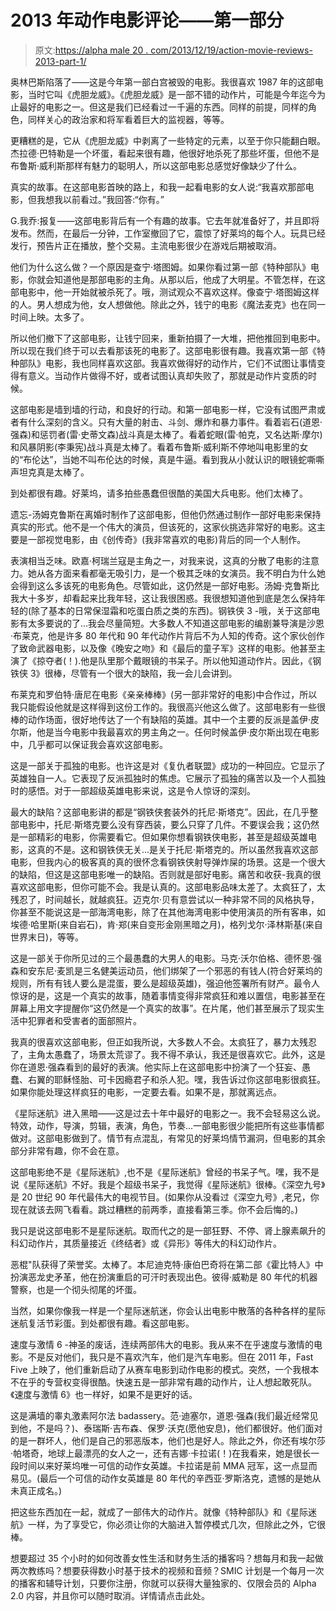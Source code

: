 # 2013 年动作电影评论——第一部分

> 原文:[https://alpha male 20 . com/2013/12/19/action-movie-reviews-2013-part-1/](https://alphamale20.com/2013/12/19/action-movie-reviews-2013-part-1/)

奥林巴斯陷落了——这是今年第一部白宫被毁的电影。我很喜欢 1987 年的这部电影，当时它叫《虎胆龙威》。《虎胆龙威》是一部不错的动作片，可能是今年迄今为止最好的电影之一。但这是我们已经看过一千遍的东西。同样的前提，同样的角色，同样关心的政治家和将军看着巨大的监视器，等等。

更糟糕的是，它从《虎胆龙威》中剥离了一些特定的元素，以至于你只能翻白眼。杰拉德·巴特勒是一个坏蛋，看起来很有趣，他很好地杀死了那些坏蛋，但他不是布鲁斯·威利斯那样有魅力的聪明人，所以这部电影总感觉好像缺少了什么。

真实的故事。在这部电影首映的路上，和我一起看电影的女人说:“我喜欢那部电影，但我想我以前看过。”我回答:“你有。”

G.我乔:报复——这部电影背后有一个有趣的故事。它去年就准备好了，并且即将发布。然而，在最后一分钟，工作室撤回了它，震惊了好莱坞的每个人。玩具已经发行，预告片正在播放，整个交易。主流电影很少在游戏后期被取消。

他们为什么这么做？一个原因是查宁·塔图姆。如果你看过第一部《特种部队》电影，你就会知道他是那部电影的主角。从那以后，他成了大明星。不管怎样，在这部电影中，他一开始就被杀死了。哦，测试观众不喜欢这样。像查宁·塔图姆这样的人。男人想成为他，女人想做他。除此之外，钱宁的电影《魔法麦克》也在同一时间上映。太多了。

所以他们撤下了这部电影，让钱宁回来，重新拍摄了一大堆，把他推回到电影中。所以现在我们终于可以去看那该死的电影了。这部电影很有趣。我喜欢第一部《特种部队》电影，我也同样喜欢这部。我喜欢做得好的动作片，它们不试图让事情变得有意义。当动作片做得不好，或者试图认真却失败了，那就是动作片变质的时候。

这部电影是墙到墙的行动，和良好的行动。和第一部电影一样，它没有试图严肃或者有什么深刻的含义。只有大量的射击、斗剑、爆炸和暴力事件。看着岩石(道恩·强森)和惩罚者(雷·史蒂文森)战斗真是太棒了。看着蛇眼(雷·帕克，又名达斯·摩尔)和风暴阴影(李秉宪)战斗真是太棒了。看着布鲁斯·威利斯不停地叫电影里的女的“布伦达”，当她不叫布伦达的时候，真是牛逼。看到我从小就认识的眼镜蛇嘶嘶声坦克真是太棒了。

到处都很有趣。好莱坞，请多拍些愚蠢但很酷的美国大兵电影。他们太棒了。

遗忘-汤姆克鲁斯在离婚时制作了这部电影，但他仍然通过制作一部好电影来保持真实的形式。他不是一个伟大的演员，但该死的，这家伙挑选非常好的电影。这主要是一部视觉电影，由《创传奇》(我非常喜欢的电影)背后的同一个人制作。

表演相当乏味。欧嘉·柯瑞兰寇是主角之一，对我来说，这真的分散了电影的注意力。她从各方面来看都毫无吸引力，是一个极其乏味的女演员。我不明白为什么她会得到这么多该死的电影角色。尽管如此，这仍然是一部好电影。汤姆·克鲁斯比我大十多岁，却看起来比我年轻，这让我很困惑。我很想知道他到底是怎么保持年轻的(除了基本的日常保湿霜和吃蛋白质之类的东西)。钢铁侠 3 -哦，关于这部电影有太多要说的了...我会尽量简短。大多数人不知道这部电影的编剧兼导演是沙恩·布莱克，他是许多 80 年代和 90 年代动作片背后不为人知的传奇。这个家伙创作了致命武器电影，以及像《晚安之吻》和《最后的童子军》这样的电影。他甚至主演了《掠夺者(！).他是队里那个戴眼镜的书呆子。所以他知道动作片。因此，《钢铁侠 3》很棒，尽管有一个很大的缺陷，我一会儿会讲到。

布莱克和罗伯特·唐尼在电影《亲亲棒棒》(另一部非常好的电影)中合作过，所以我只能假设他就是这样得到这份工作的。我很高兴他这么做了。这部电影有一些很棒的动作场面，很好地传达了一个有缺陷的英雄。其中一个主要的反派是盖伊·皮尔斯，他是当今电影中我最喜欢的男主角之一。任何时候盖伊·皮尔斯出现在电影中，几乎都可以保证我会喜欢这部电影。

这是一部关于孤独的电影。也许这是对《复仇者联盟》成功的一种回应。它显示了英雄独自一人。它表现了反派孤独时的焦虑。它展示了孤独的痛苦以及一个人孤独时的感悟。对于一部超级英雄电影来说，这是令人惊讶的深刻。

最大的缺陷？这部电影讲的都是“钢铁侠套装外的托尼·斯塔克”。因此，在几乎整部电影中，托尼·斯塔克要么没有穿西装，要么只穿了几件。不要误会我；这仍然是一部精彩的电影，你需要看它。但如果你想看钢铁侠电影，甚至是超级英雄电影，这真的不是。这和钢铁侠无关...是关于托尼·斯塔克的。所以虽然我喜欢这部电影，但我内心的极客真的真的很怀念看钢铁侠射导弹炸屎的场景。这是一个很大的缺陷，但这是这部电影唯一的缺陷。否则就是部好电影。痛苦和收获-我真的很喜欢这部电影，但你可能不会。我是认真的。这部电影品味太差了。太疯狂了，太残忍了，时间越长，就越疯狂。迈克尔·贝有意尝试以一种非常不同的风格执导，你甚至不能说这是一部海湾电影，除了在其他海湾电影中使用演员的所有客串，如埃德·哈里斯(来自岩石)，肯·郑(来自变形金刚黑暗之月)，格列戈尔·泽林斯基(来自世界末日)，等等。

这是一部关于你所见过的三个最愚蠢的大男人的电影。马克·沃尔伯格、德怀恩·强森和安东尼·麦凯是三名健美运动员，他们绑架了一个邪恶的有钱人(符合好莱坞的规则，所有有钱人要么是混蛋，要么是超级英雄)，强迫他签署所有财产。最令人惊讶的是，这是一个真实的故事，随着事情变得非常疯狂和难以置信，电影甚至在屏幕上用文字提醒你“这仍然是一个真实的故事”。在片尾，他们甚至展示了现实生活中犯罪者和受害者的面部照片。

我真的很喜欢这部电影，但正如我所说，大多数人不会。太疯狂了，暴力太残忍了，主角太愚蠢了，场景太荒谬了。我不得不承认，我还是很喜欢它。此外，这是你在道恩·强森看到的最好的表演。他实际上在这部电影中扮演了一个狂妄、愚蠢、右翼的耶稣怪胎、可卡因瘾君子和杀人犯。嘿，我告诉过你这部电影很疯狂。如果你能处理这样疯狂的电影，一定要去看。如果不是，那就离远点。

《星际迷航》进入黑暗——这是过去十年中最好的电影之一。我不会轻易这么说。特效，动作，导演，剪辑，表演，角色，节奏...一部电影很少能把所有这些事情都做对。这部电影做到了。情节有点混乱，有常见的好莱坞情节漏洞，但电影的其余部分非常有趣，你不会在意。

这部电影绝不是《星际迷航》,也不是《星际迷航》曾经的书呆子气。嘿，我不是说《星际迷航》不好。我是个超级书呆子，我觉得《星际迷航》很棒。《深空九号》是 20 世纪 90 年代最伟大的电视节目。(如果你从没看过《深空九号》,老兄，你现在就该去网飞看看。跳过糟糕的前两季，直接看第三季。你不会后悔的。)

我只是说这部电影不是星际迷航。取而代之的是一部狂野、不停、肾上腺素飙升的科幻动作片，其质量接近《终结者》或《异形》等伟大的科幻动作片。

恶棍"队获得了荣誉奖。太棒了。本尼迪克特·康伯巴奇将在第二部《霍比特人》中扮演恶龙史矛革，他在扮演重启的可汗时表现出色。彼得·威勒是 80 年代的机器警察，也是一个彻头彻尾的坏蛋。

当然，如果你像我一样是一个星际迷航迷，你会认出电影中散落的各种各样的星际迷航复活节彩蛋。到处都很有趣。看这部电影。

速度与激情 6 -神圣的废话，连续两部伟大的电影。我从来不在乎速度与激情的电影。不是反对他们，我只是不喜欢汽车，他们是汽车电影。但在 2011 年，Fast Five 上映了，他们重新启动了从赛车电影到动作电影的模式。突然，一个我根本不在乎的专营权变得很酷。快速五是一部非常有趣的动作片，让人想起敢死队。《速度与激情 6》也一样好，如果不是更好的话。

这是满墙的睾丸激素阿尔法 badassery。范·迪塞尔，道恩·强森(我们最近经常见到他，不是吗？)、泰瑞斯·吉布森、保罗·沃克(愿他安息)，他们都很好。他们面对的是一群坏人，他们是自己的邪恶版本，他们也是好人。除此之外，你还有埃尔莎·帕塔奇，地球上最漂亮的女人之一，还有吉娜·卡拉诺(！)在我看来，她是很长一段时间以来好莱坞唯一可信的动作女英雄。卡拉诺是前 MMA 冠军，这一点显而易见。(最后一个可信的动作女英雄是 80 年代的辛西亚·罗斯洛克，遗憾的是她从未真正成名。)

把这些东西加在一起，就成了一部伟大的动作片。就像《特种部队》和《星际迷航》一样，为了享受它，你必须让你的大脑进入暂停模式几次，但除此之外，它很棒。

想要超过 35 个小时的如何改善女性生活和财务生活的播客吗？想每月和我一起做两次教练吗？想要获得数小时基于技术的视频和音频？SMIC 计划是一个每月一次的播客和辅导计划，只要你注册，你就可以获得大量独家的、仅限会员的 Alpha 2.0 内容，并且你可以随时取消。详情请点击此处。